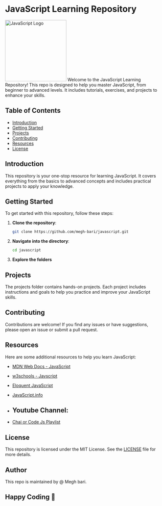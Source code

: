 # JavaScript Learning Repository
<img src="https://www.datocms-assets.com/48401/1628644950-javascript.png" alt="JavaScript Logo" height="200">
Welcome to the JavaScript Learning Repository! This repo is designed to help you master JavaScript, from beginner to advanced levels. It includes tutorials, exercises, and projects to enhance your skills.

## Table of Contents

- [Introduction](#introduction)
- [Getting Started](#getting-started)
- [Projects](#projects)
- [Contributing](#contributing)
- [Resources](#resources)
- [License](#license)

## Introduction

This repository is your one-stop resource for learning JavaScript. It covers everything from the basics to advanced concepts and includes practical projects to apply your knowledge.

## Getting Started

To get started with this repository, follow these steps:

1. **Clone the repository**:
   ```sh
   git clone https://github.com/megh-bari/javascript.git
   ```
2. **Navigate into the directory**:
   ```sh
   cd javascript
   ```
3. **Explore the folders**

## Projects

The projects folder contains hands-on projects. Each project includes instructions and goals to help you practice and improve your JavaScript skills.

## Contributing

Contributions are welcome! If you find any issues or have suggestions, please open an issue or submit a pull request.

## Resources

Here are some additional resources to help you learn JavaScript:

- [MDN Web Docs - JavaScript](https://developer.mozilla.org/en-US/docs/Web/JavaScript)
- [w3schools - Javscript](https://www.w3schools.com/js/)
- [Eloquent JavaScript](https://eloquentjavascript.net/)
- [JavaScript.info](https://javascript.info/)

- ## Youtube Channel:

- [Chai or Code Js Playlist](https://youtube.com/playlist?list=PLu71SKxNbfoBuX3f4EOACle2y-tRC5Q37&si=dRkFpqpYpW_qq4eF)

## License

This repository is licensed under the MIT License. See the [LICENSE](./LICENSE) file for more details.


## Author 
 This repo is maintained by @ Megh bari.

## Happy Coding 🎈
